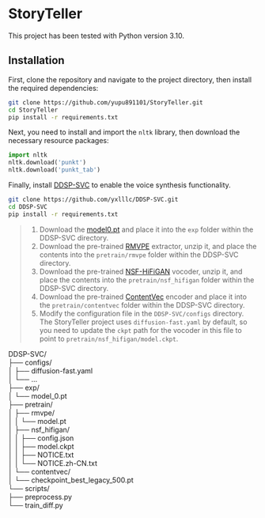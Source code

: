 # StoryTeller

This project has been tested with Python version 3.10.

## Installation

First, clone the repository and navigate to the project directory, then install the required dependencies:

```bash
git clone https://github.com/yupu891101/StoryTeller.git
cd StoryTeller
pip install -r requirements.txt
```

Next, you need to install and import the `nltk` library, then download the necessary resource packages:

```python
import nltk
nltk.download('punkt')
nltk.download('punkt_tab')
```

Finally, install [DDSP-SVC](https://github.com/yxlllc/DDSP-SVC) to enable the voice synthesis functionality.

```bash
git clone https://github.com/yxlllc/DDSP-SVC.git
cd DDSP-SVC
pip install -r requirements.txt
```

> 1. Download the [model0.pt](https://github.com/yxlllc/DDSP-SVC/releases/download/5.0/model_0.pt) and place it into the `exp` folder within the DDSP-SVC directory.
> 2. Download the pre-trained [RMVPE](https://github.com/yxlllc/RMVPE/releases/download/230917/rmvpe.zip) extractor, unzip it, and place the contents into the `pretrain/rmvpe` folder within the DDSP-SVC directory.
> 3. Download the pre-trained [NSF-HiFiGAN](https://github.com/openvpi/vocoders/releases/download/nsf-hifigan-44.1k-hop512-128bin-2024.02/nsf_hifigan_44.1k_hop512_128bin_2024.02.zip) vocoder, unzip it, and place the contents into the `pretrain/nsf_hifigan` folder within the DDSP-SVC directory.
> 4. Download the pre-trained [ContentVec](https://ibm.ent.box.com/s/z1wgl1stco8ffooyatzdwsqn2psd9lrr) encoder and place it into the `pretrain/contentvec` folder within the DDSP-SVC directory.
> 5. Modify the configuration file in the `DDSP-SVC/configs` directory. The StoryTeller project uses `diffusion-fast.yaml` by default, so you need to update the `ckpt` path for the vocoder in this file to point to `pretrain/nsf_hifigan/model.ckpt`.

DDSP-SVC/     
├── configs/      
│   ├── diffusion-fast.yaml   
│   └── ...   
├── exp/      
│   └── model_0.pt    
├── pretrain/     
│   ├── rmvpe/    
│   │   └── model.pt      
│   ├── nsf_hifigan/      
│   │   ├── config.json   
│   │   ├── model.ckpt    
│   │   ├── NOTICE.txt    
│   │   └── NOTICE.zh-CN.txt      
│   └── contentvec/   
│       └── checkpoint_best_legacy_500.pt     
└── scripts/      
    ├── preprocess.py     
    └── train_diff.py     

